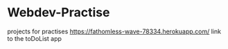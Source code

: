 # Webdev-Practise
projects for practises
https://fathomless-wave-78334.herokuapp.com/ link to the toDoList app
